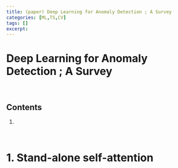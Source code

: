 ```yaml
---
title: (paper) Deep Learning for Anomaly Detection ; A Survey
categories: [ML,TS,CV]
tags: []
excerpt: 
---
```


<script src="https://cdn.mathjax.org/mathjax/latest/MathJax.js?config=TeX-AMS-MML_HTMLorMML" type="text/javascript"></script>

# Deep Learning for Anomaly Detection ; A Survey

<br>

## Contents

1. 

<br>

# 1. Stand-alone self-attention
